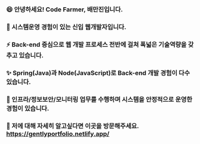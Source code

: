 ### 😄 안녕하세요! Code Farmer, 배만진입니다.
### 🌱 시스템운영 경험이 있는 신입 웹개발자입니다.
### ⚡ Back-end 중심으로 웹 개발 프로세스 전반에 걸쳐 폭넓은 기술역량을 갖추고 있습니다.
### ✨ Spring(Java)과 Node(JavaScript)로 Back-end 개발 경험이 다수 있습니다.
### 👯 인프라/정보보안/모니터링 업무를 수행하며 시스템을 안정적으로 운영한 경험이 있습니다.
### 💬 저에 대해 자세히 알고싶다면 이곳을 방문해주세요. https://gentlyportfolio.netlify.app/

